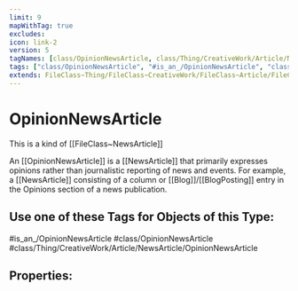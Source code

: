 ```yaml
---
limit: 9
mapWithTag: true
excludes:
icon: link-2
version: 5
tagNames: [class/OpinionNewsArticle, class/Thing/CreativeWork/Article/NewsArticle/OpinionNewsArticle, is_an_/OpinionNewsArticle, schema-org/OpinionNewsArticle]
tags: ["class/OpinionNewsArticle", "#is_an_/OpinionNewsArticle", "class/Thing/CreativeWork/Article/NewsArticle/OpinionNewsArticle"]
extends: FileClass~Thing/FileClass~CreativeWork/FileClass~Article/FileClass~NewsArticle
---
```


# OpinionNewsArticle
This is a kind of [[FileClass~NewsArticle]]

An [[OpinionNewsArticle]] is a [[NewsArticle]] that primarily expresses opinions rather than journalistic reporting of news and events. For example, a [[NewsArticle]] consisting of a column or [[Blog]]/[[BlogPosting]] entry in the Opinions section of a news publication.


## Use one of these Tags for Objects of this Type:

#is_an_/OpinionNewsArticle
#class/OpinionNewsArticle
#class/Thing/CreativeWork/Article/NewsArticle/OpinionNewsArticle

## Properties:



